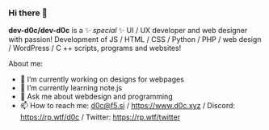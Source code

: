### Hi there 👋

**dev-d0c/dev-d0c** is a ✨ _special_ ✨ UI / UX developer and web designer with passion!
Development of JS / HTML / CSS / Python / PHP / web design / WordPress / C ++ scripts, programs and websites!

About me:

- 🔭 I’m currently working on designs for webpages
- 🌱 I’m currently learning note.js
- 💬 Ask me about webdesign and programming
- 📫 How to reach me: d0c@f5.si / https://www.d0c.xyz / Discord: https://rp.wtf/d0c / Twitter: https://rp.wtf/twitter

